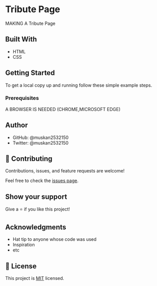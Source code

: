 # Tribute Page
MAKING A Tribute Page

## Built With

- HTML
- CSS

## Getting Started

To get a local copy up and running follow these simple example steps.

### Prerequisites
A BROWSER IS NEEDED (CHROME,MICROSOFT EDGE)

## Author

- GitHub: @muskan2532150
- Twitter: @muskan2532150

## 🤝 Contributing

Contributions, issues, and feature requests are welcome!

Feel free to check the [issues page](../../issues/).

## Show your support

Give a ⭐️ if you like this project!

## Acknowledgments

- Hat tip to anyone whose code was used
- Inspiration
- etc

## 📝 License

This project is [MIT](./MIT.md) licensed.
